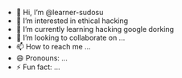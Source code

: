 - 👋 Hi, I’m @learner-sudosu
- 👀 I’m interested in ethical hacking
- 🌱 I’m currently learning hacking google dorking
- 💞️ I’m looking to collaborate on ...
- 📫 How to reach me ...
- 😄 Pronouns: ...
- ⚡ Fun fact: ...

<!---
learner-sudosu/learner-sudosu is a ✨ special ✨ repository because its `README.md` (this file) appears on your GitHub profile.
You can click the Preview link to take a look at your changes.
--->
